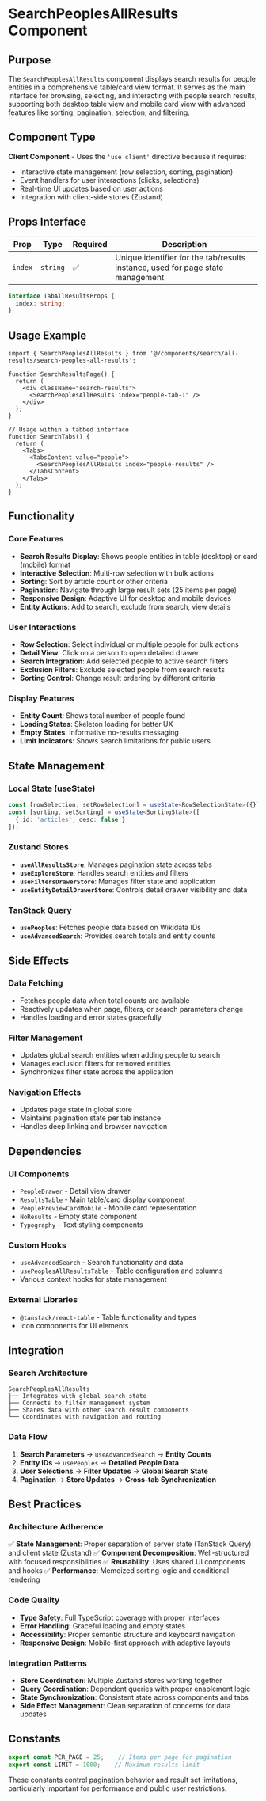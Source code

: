 # SearchPeoplesAllResults Component

## Purpose

The `SearchPeoplesAllResults` component displays search results for people entities in a comprehensive table/card view format. It serves as the main interface for browsing, selecting, and interacting with people search results, supporting both desktop table view and mobile card view with advanced features like sorting, pagination, selection, and filtering.

## Component Type

**Client Component** - Uses the `'use client'` directive because it requires:
- Interactive state management (row selection, sorting, pagination)
- Event handlers for user interactions (clicks, selections)
- Real-time UI updates based on user actions
- Integration with client-side stores (Zustand)

## Props Interface

| Prop | Type | Required | Description |
|------|------|----------|-------------|
| `index` | `string` | ✅ | Unique identifier for the tab/results instance, used for page state management |

```typescript
interface TabAllResultsProps {
  index: string;
}
```

## Usage Example

```tsx
import { SearchPeoplesAllResults } from '@/components/search/all-results/search-peoples-all-results';

function SearchResultsPage() {
  return (
    <div className="search-results">
      <SearchPeoplesAllResults index="people-tab-1" />
    </div>
  );
}

// Usage within a tabbed interface
function SearchTabs() {
  return (
    <Tabs>
      <TabsContent value="people">
        <SearchPeoplesAllResults index="people-results" />
      </TabsContent>
    </Tabs>
  );
}
```

## Functionality

### Core Features
- **Search Results Display**: Shows people entities in table (desktop) or card (mobile) format
- **Interactive Selection**: Multi-row selection with bulk actions
- **Sorting**: Sort by article count or other criteria
- **Pagination**: Navigate through large result sets (25 items per page)
- **Responsive Design**: Adaptive UI for desktop and mobile devices
- **Entity Actions**: Add to search, exclude from search, view details

### User Interactions
- **Row Selection**: Select individual or multiple people for bulk actions
- **Detail View**: Click on a person to open detailed drawer
- **Search Integration**: Add selected people to active search filters
- **Exclusion Filters**: Exclude selected people from search results
- **Sorting Control**: Change result ordering by different criteria

### Display Features
- **Entity Count**: Shows total number of people found
- **Loading States**: Skeleton loading for better UX
- **Empty States**: Informative no-results messaging
- **Limit Indicators**: Shows search limitations for public users

## State Management

### Local State (useState)
```typescript
const [rowSelection, setRowSelection] = useState<RowSelectionState>({});
const [sorting, setSorting] = useState<SortingState>([
  { id: 'articles', desc: false }
]);
```

### Zustand Stores
- **`useAllResultsStore`**: Manages pagination state across tabs
- **`useExploreStore`**: Handles search entities and filters
- **`useFiltersDrawerStore`**: Manages filter state and application
- **`useEntityDetailDrawerStore`**: Controls detail drawer visibility and data

### TanStack Query
- **`usePeoples`**: Fetches people data based on Wikidata IDs
- **`useAdvancedSearch`**: Provides search totals and entity counts

## Side Effects

### Data Fetching
- Fetches people data when total counts are available
- Reactively updates when page, filters, or search parameters change
- Handles loading and error states gracefully

### Filter Management
- Updates global search entities when adding people to search
- Manages exclusion filters for removed entities
- Synchronizes filter state across the application

### Navigation Effects
- Updates page state in global store
- Maintains pagination state per tab instance
- Handles deep linking and browser navigation

## Dependencies

### UI Components
- `PeopleDrawer` - Detail view drawer
- `ResultsTable` - Main table/card display component
- `PeoplePreviewCardMobile` - Mobile card representation
- `NoResults` - Empty state component
- `Typography` - Text styling components

### Custom Hooks
- `useAdvancedSearch` - Search functionality and data
- `usePeoplesAllResultsTable` - Table configuration and columns
- Various context hooks for state management

### External Libraries
- `@tanstack/react-table` - Table functionality and types
- Icon components for UI elements

## Integration

### Search Architecture
```
SearchPeoplesAllResults
├── Integrates with global search state
├── Connects to filter management system
├── Shares data with other search result components
└── Coordinates with navigation and routing
```

### Data Flow
1. **Search Parameters** → `useAdvancedSearch` → **Entity Counts**
2. **Entity IDs** → `usePeoples` → **Detailed People Data**
3. **User Selections** → **Filter Updates** → **Global Search State**
4. **Pagination** → **Store Updates** → **Cross-tab Synchronization**

## Best Practices

### Architecture Adherence
✅ **State Management**: Proper separation of server state (TanStack Query) and client state (Zustand)
✅ **Component Decomposition**: Well-structured with focused responsibilities
✅ **Reusability**: Uses shared UI components and hooks
✅ **Performance**: Memoized sorting logic and conditional rendering

### Code Quality
- **Type Safety**: Full TypeScript coverage with proper interfaces
- **Error Handling**: Graceful loading and empty states
- **Accessibility**: Proper semantic structure and keyboard navigation
- **Responsive Design**: Mobile-first approach with adaptive layouts

### Integration Patterns
- **Store Coordination**: Multiple Zustand stores working together
- **Query Coordination**: Dependent queries with proper enablement logic
- **State Synchronization**: Consistent state across components and tabs
- **Side Effect Management**: Clean separation of concerns for data updates

## Constants

```typescript
export const PER_PAGE = 25;    // Items per page for pagination
export const LIMIT = 1000;    // Maximum results limit
```

These constants control pagination behavior and result set limitations, particularly important for performance and public user restrictions.